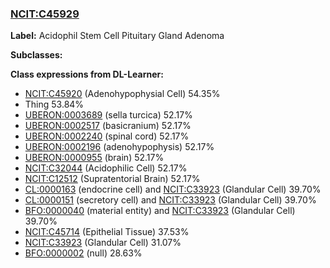 
### [NCIT:C45929](http://purl.obolibrary.org/obo/NCIT_C45929)
**Label:** Acidophil Stem Cell Pituitary Gland Adenoma

**Subclasses:** 

**Class expressions from DL-Learner:**

- [NCIT:C45920](http://purl.obolibrary.org/obo/NCIT_C45920) (Adenohypophysial Cell) 54.35%
- Thing 53.84%
- [UBERON:0003689](http://purl.obolibrary.org/obo/UBERON_0003689) (sella turcica) 52.17%
- [UBERON:0002517](http://purl.obolibrary.org/obo/UBERON_0002517) (basicranium) 52.17%
- [UBERON:0002240](http://purl.obolibrary.org/obo/UBERON_0002240) (spinal cord) 52.17%
- [UBERON:0002196](http://purl.obolibrary.org/obo/UBERON_0002196) (adenohypophysis) 52.17%
- [UBERON:0000955](http://purl.obolibrary.org/obo/UBERON_0000955) (brain) 52.17%
- [NCIT:C32044](http://purl.obolibrary.org/obo/NCIT_C32044) (Acidophilic Cell) 52.17%
- [NCIT:C12512](http://purl.obolibrary.org/obo/NCIT_C12512) (Supratentorial Brain) 52.17%
- [CL:0000163](http://purl.obolibrary.org/obo/CL_0000163) (endocrine cell) and [NCIT:C33923](http://purl.obolibrary.org/obo/NCIT_C33923) (Glandular Cell) 39.70%
- [CL:0000151](http://purl.obolibrary.org/obo/CL_0000151) (secretory cell) and [NCIT:C33923](http://purl.obolibrary.org/obo/NCIT_C33923) (Glandular Cell) 39.70%
- [BFO:0000040](http://purl.obolibrary.org/obo/BFO_0000040) (material entity) and [NCIT:C33923](http://purl.obolibrary.org/obo/NCIT_C33923) (Glandular Cell) 39.70%
- [NCIT:C45714](http://purl.obolibrary.org/obo/NCIT_C45714) (Epithelial Tissue) 37.53%
- [NCIT:C33923](http://purl.obolibrary.org/obo/NCIT_C33923) (Glandular Cell) 31.07%
- [BFO:0000002](http://purl.obolibrary.org/obo/BFO_0000002) (null) 28.63%


